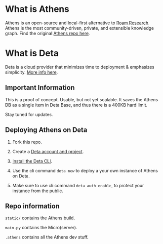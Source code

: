 # What is Athens

Athens is an open-source and local-first alternative to [Roam Research](https://roamresearch.com/). Athens is the most community-driven, private, and extensible knowledge graph. Find the original [Athens repo here](https://github.com/athensresearch/athens/).

# What is Deta

Deta is a cloud provider that minimizes time to deployment & emphasizes simplicity. [More info here](https://www.deta.sh/).

## Important Information

This is a proof of concept. Usable, but not yet scalable. It saves the Athens DB as a single item in Deta Base, and thus there is a 400KB hard limit.

Stay tuned for updates.

## Deploying Athens on Deta

1. Fork this repo.

2. Create a [Deta account and project](https://web.deta.sh/).

3. [Install the Deta CLI](https://docs.deta.sh/docs/cli/install).

4. Use the cli command `deta new` to deploy a your own instance of Athens on Deta.

5. Make sure to use cli command `deta auth enable`, to protect your instance from the public.


## Repo information

`static/` contains the Athens build.

`main.py` contains the Micro(server).

`.athens` contains all the Athens dev stuff.
